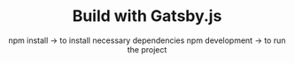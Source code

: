 <h1 align="center">
	Build with Gatsby.js
</h1>

<p align="center">
	npm install -> to install necessary dependencies
	npm development -> to run the project
</p>

